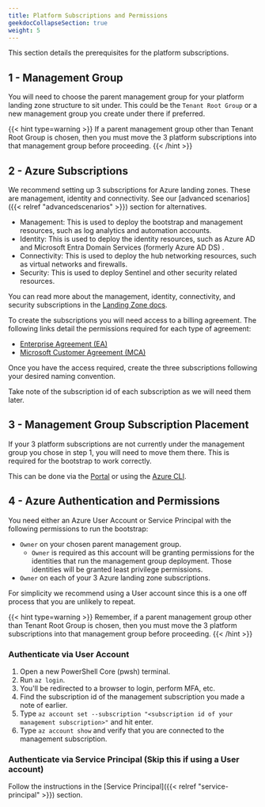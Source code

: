 ```yaml
---
title: Platform Subscriptions and Permissions
geekdocCollapseSection: true
weight: 5
---
```


This section details the prerequisites for the platform subscriptions.

## 1 - Management Group

You will need to choose the parent management group for your platform landing zone structure to sit under. This could be the `Tenant Root Group` or a new management group you create under there if preferred.

{{< hint type=warning >}}
If a parent management group other than Tenant Root Group is chosen, then you must move the 3 platform subscriptions into that management group before proceeding.
{{< /hint >}}

## 2 - Azure Subscriptions

We recommend setting up 3 subscriptions for Azure landing zones. These are management, identity and connectivity. See our [advanced scenarios]({{< relref "advancedscenarios" >}}) section for alternatives.

- Management: This is used to deploy the bootstrap and management resources, such as log analytics and automation accounts.
- Identity: This is used to deploy the identity resources, such as Azure AD and Microsoft Entra Domain Services (formerly Azure AD DS) .
- Connectivity: This is used to deploy the hub networking resources, such as virtual networks and firewalls.
- Security: This is used to deploy Sentinel and other security related resources.

You can read more about the management, identity, connectivity, and security subscriptions in the [Landing Zone docs](https://learn.microsoft.com/azure/cloud-adoption-framework/ready/landing-zone/deploy-landing-zones-with-terraform).

To create the subscriptions you will need access to a billing agreement. The following links detail the permissions required for each type of agreement:

- [Enterprise Agreement (EA)](https://learn.microsoft.com/azure/cost-management-billing/manage/create-enterprise-subscription)
- [Microsoft Customer Agreement (MCA)](https://learn.microsoft.com/azure/cost-management-billing/manage/create-subscription)

Once you have the access required, create the three subscriptions following your desired naming convention.

Take note of the subscription id of each subscription as we will need them later.

## 3 - Management Group Subscription Placement

If your 3 platform subscriptions are not currently under the management group you chose in step 1, you will need to move them there. This is required for the bootstrap to work correctly.

This can be done via the [Portal](https://learn.microsoft.com/en-us/azure/governance/management-groups/manage#move-management-groups-and-subscriptions) or using the [Azure CLI](https://learn.microsoft.com/en-us/cli/azure/account/management-group/subscription?view=azure-cli-latest#az-account-management-group-subscription-add).

## 4 - Azure Authentication and Permissions

You need either an Azure User Account or Service Principal with the following permissions to run the bootstrap:

- `Owner` on your chosen parent management group.
  - `Owner` is required as this account will be granting permissions for the identities that run the management group deployment. Those identities will be granted least privilege permissions.
- `Owner` on each of your 3 Azure landing zone subscriptions.

For simplicity we recommend using a User account since this is a one off process that you are unlikely to repeat.

{{< hint type=warning >}}
Remember, if a parent management group other than Tenant Root Group is chosen, then you must move the 3 platform subscriptions into that management group before proceeding.
{{< /hint >}}

### Authenticate via User Account

1. Open a new PowerShell Core (pwsh) terminal.
1. Run `az login`.
1. You'll be redirected to a browser to login, perform MFA, etc.
1. Find the subscription id of the management subscription you made a note of earlier.
1. Type `az account set --subscription "<subscription id of your management subscription>"` and hit enter.
1. Type `az account show` and verify that you are connected to the management subscription.

### Authenticate via Service Principal (Skip this if using a User account)

Follow the instructions in the [Service Principal]({{< relref "service-principal" >}}) section.
